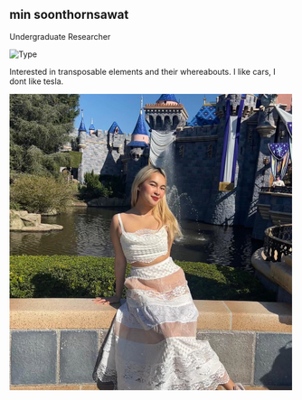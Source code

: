 ## min soonthornsawat 
Undergraduate Researcher

![Type](https://img.shields.io/badge/FileType-.mat-pink)

Interested in transposable elements and their whereabouts. 
I like cars, I dont like tesla.


<img src='min.jpg' alt='min' width='500'/>